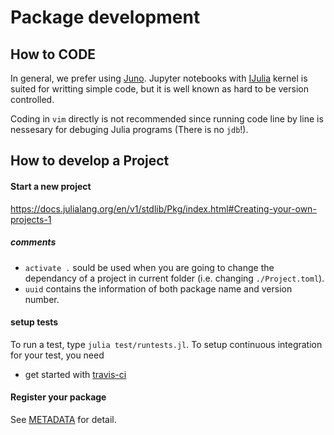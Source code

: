 # Package development
## How to CODE
In general, we prefer using [Juno](http://docs.junolab.org/latest/man/installation.html).
Jupyter notebooks with [IJulia](https://github.com/JuliaLang/IJulia.jl) kernel is suited for writting simple code, but it is well known as hard to be version controlled.

Coding in `vim` directly is not recommended since running code line by line is nessesary for debuging Julia programs (There is no `jdb`!).

## How to develop a Project
#### Start a new project
https://docs.julialang.org/en/v1/stdlib/Pkg/index.html#Creating-your-own-projects-1

##### comments
* `activate .` sould be used when you are going to change the dependancy of a project in current folder (i.e. changing `./Project.toml`).
* `uuid` contains the information of both package name and version number.

#### setup tests
To run a test, type `julia test/runtests.jl`.
To setup continuous integration for your test, you need
* get started with [travis-ci](https://docs.travis-ci.com/user/getting-started/)

#### Register your package
See [METADATA](https://github.com/JuliaLang/METADATA.jl) for detail.
